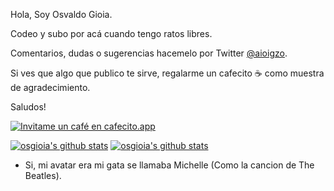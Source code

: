 Hola, Soy Osvaldo Gioia.

Codeo y subo por acá cuando tengo ratos libres.

Comentarios, dudas o sugerencias hacemelo por Twitter [@aioigzo](https://twitter.com/aioigzo).

Si ves que algo que publico te sirve, regalarme un cafecito ☕️  como muestra de agradecimiento.

Saludos!

[![Invitame un café en cafecito.app](https://cdn.cafecito.app/imgs/buttons/button_5.svg)](https://cafecito.app/aioigzo)

[![osgioia's github stats](https://github-readme-stats.vercel.app/api?username=osgioia&show_icons=true&count_private=true)](https://github.com/anuraghazra/github-readme-stats)
[![osgioia's github stats](https://github-readme-stats.vercel.app/api/top-langs?username=osgioia&layout=compact&count_private=true)](https://github.com/anuraghazra/github-readme-stats)

* Si, mi avatar era mi gata se llamaba Michelle (Como la cancion de The Beatles).
